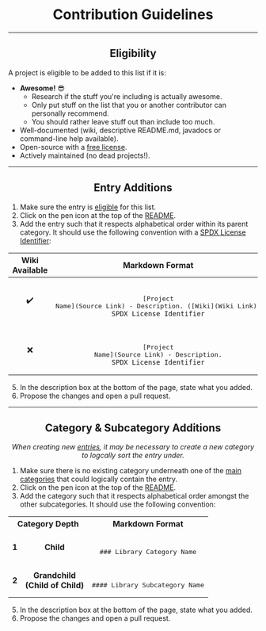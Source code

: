 <h1 align="center">Contribution Guidelines</h1>

---

<h2 align="center">Eligibility</h2>

A project is eligible to be added to this list if it is:
- **Awesome!** :sunglasses:
    - Research if the stuff you're including is actually awesome.
    - Only put stuff on the list that you or another contributor can personally recommend.
    - You should rather leave stuff out than include too much.
- Well-documented (wiki, descriptive README.md, javadocs or command-line help available).
- Open-source with a [free license](https://www.gnu.org/licenses/license-list.html).
- Actively maintained (no dead projects!).

---

<h2 align="center">Entry Additions</h2>

1. Make sure the entry is [eligible](#eligibility) for this list.
2. Click on the pen icon at the top of the [README](README.md).
3. Add the entry such that it respects alphabetical order within its parent category. It should use the following convention with a [SPDX License Identifier](https://spdx.org/licenses):

<div align="center">

| Wiki Available     | Markdown Format                                                                                                           |
| :----------------: | :-----------------------------------------------------------------------------------------------------------------------: |
| :heavy_check_mark: | <br /><pre lang="markdown">[Project Name](Source Link) - Description. ([Wiki](Wiki Link)) `SPDX License Identifier`</pre> |
| :x:                | <br /><pre lang="markdown">[Project Name](Source Link) - Description. `SPDX License Identifier`</pre>                     |
    
</div>

5. In the description box at the bottom of the page, state what you added.
6. Propose the changes and open a pull request.

---

<h2 align="center">Category & Subcategory Additions</h2>

<p align="center"><i>When creating new <a href="#entry-additions">entries</a>, it may be necessary to create a new category to logcally sort the entry under.</i></p>

1. Make sure there is no existing category underneath one of the [main categories](README.md#contents-) that could logically contain the entry.
2. Click on the pen icon at the top of the [README](README.md).
3. Add the category such that it respects alphabetical order amongst the other subcategories. It should use the following convention:

<div align="center">
  <table>
    <tr>
      <th colspan=2>Category Depth</th> <th>Markdown Format</th>
    </tr>
    <tr>
      <td align="center"><b>1</b></td>
      <td align="center"><b>Child</b></td>
      <td align="center">
        <br />
        <pre lang="markdown">### Library Category Name</pre>
      </td>
    </tr>
    <tr>
      <td align="center"><b>2</b></td>
      <td align="center"><b>Grandchild<br />(Child of Child)</b></td>
      <td align="center">
        <br />
        <pre lang="markdown">#### Library Subcategory Name</pre>
      </td>
    </tr>
  </table>
</div>

5. In the description box at the bottom of the page, state what you added.
6. Propose the changes and open a pull request.
